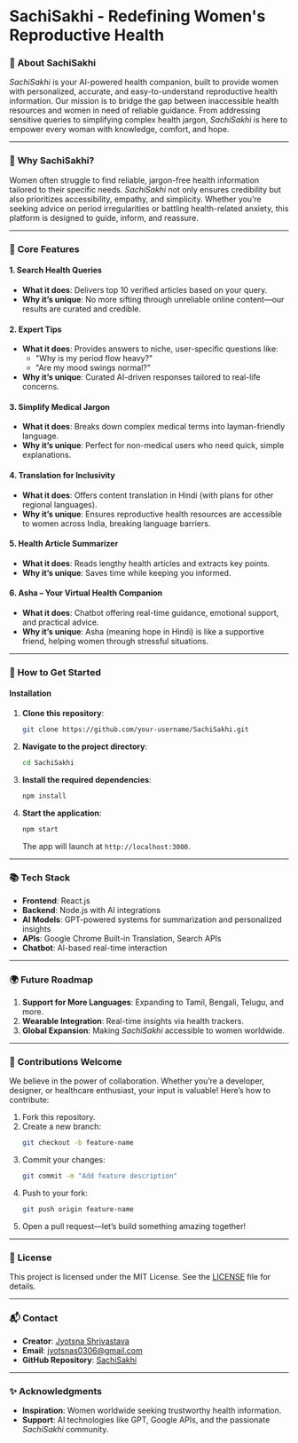 # **SachiSakhi - Redefining Women's Reproductive Health**

### 🌟 **About SachiSakhi**
*SachiSakhi* is your AI-powered health companion, built to provide women with personalized, accurate, and easy-to-understand reproductive health information. Our mission is to bridge the gap between inaccessible health resources and women in need of reliable guidance. From addressing sensitive queries to simplifying complex health jargon, *SachiSakhi* is here to empower every woman with knowledge, comfort, and hope.

---

### 🧭 **Why SachiSakhi?**
Women often struggle to find reliable, jargon-free health information tailored to their specific needs. *SachiSakhi* not only ensures credibility but also prioritizes accessibility, empathy, and simplicity. Whether you’re seeking advice on period irregularities or battling health-related anxiety, this platform is designed to guide, inform, and reassure.

---

### 🌟 **Core Features**
#### 1. **Search Health Queries**
   - **What it does**: Delivers top 10 verified articles based on your query.
   - **Why it’s unique**: No more sifting through unreliable online content—our results are curated and credible.

#### 2. **Expert Tips**
   - **What it does**: Provides answers to niche, user-specific questions like:
     - "Why is my period flow heavy?"
     - "Are my mood swings normal?"
   - **Why it’s unique**: Curated AI-driven responses tailored to real-life concerns.

#### 3. **Simplify Medical Jargon**
   - **What it does**: Breaks down complex medical terms into layman-friendly language.
   - **Why it’s unique**: Perfect for non-medical users who need quick, simple explanations.

#### 4. **Translation for Inclusivity**
   - **What it does**: Offers content translation in Hindi (with plans for other regional languages).
   - **Why it’s unique**: Ensures reproductive health resources are accessible to women across India, breaking language barriers.

#### 5. **Health Article Summarizer**
   - **What it does**: Reads lengthy health articles and extracts key points.
   - **Why it’s unique**: Saves time while keeping you informed.

#### 6. **Asha – Your Virtual Health Companion**
   - **What it does**: Chatbot offering real-time guidance, emotional support, and practical advice.
   - **Why it’s unique**: Asha (meaning hope in Hindi) is like a supportive friend, helping women through stressful situations.

---

### 🚀 **How to Get Started**
#### **Installation**
1. **Clone this repository**:
   ```bash
   git clone https://github.com/your-username/SachiSakhi.git
   ```
2. **Navigate to the project directory**:
   ```bash
   cd SachiSakhi
   ```
3. **Install the required dependencies**:
   ```bash
   npm install
   ```
4. **Start the application**:
   ```bash
   npm start
   ```
   The app will launch at `http://localhost:3000`.

---

### 📚 **Tech Stack**
- **Frontend**: React.js
- **Backend**: Node.js with AI integrations
- **AI Models**: GPT-powered systems for summarization and personalized insights
- **APIs**: Google Chrome Built-in Translation, Search APIs
- **Chatbot**: AI-based real-time interaction

---

### 🌍 **Future Roadmap**
1. **Support for More Languages**: Expanding to Tamil, Bengali, Telugu, and more.
2. **Wearable Integration**: Real-time insights via health trackers.
3. **Global Expansion**: Making *SachiSakhi* accessible to women worldwide.

---

### 🤝 **Contributions Welcome**
We believe in the power of collaboration. Whether you’re a developer, designer, or healthcare enthusiast, your input is valuable! Here’s how to contribute:
1. Fork this repository.
2. Create a new branch:
   ```bash
   git checkout -b feature-name
   ```
3. Commit your changes:
   ```bash
   git commit -m "Add feature description"
   ```
4. Push to your fork:
   ```bash
   git push origin feature-name
   ```
5. Open a pull request—let’s build something amazing together!

---

### 📄 **License**
This project is licensed under the MIT License. See the [LICENSE](LICENSE) file for details.

---

### 📬 **Contact**
- **Creator**: [Jyotsna Shrivastava](https://github.com/jyotsna030)
- **Email**: jyotsnas0306@gmail.com
- **GitHub Repository**: [SachiSakhi]([https://github.com/jyotsna030/Sachi-Sakhi])

---

### ✨ **Acknowledgments**
- **Inspiration**: Women worldwide seeking trustworthy health information.
- **Support**: AI technologies like GPT, Google APIs, and the passionate *SachiSakhi* community.
